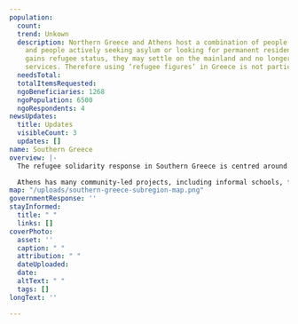 ```yaml
---
population:
  count: 
  trend: Unkown
  description: Northern Greece and Athens host a combination of people in transit
    and people actively seeking asylum or looking for permanent residence. Once someone
    gains refugee status, they may settle on the mainland and no longer access NGO
    services. Therefore using ‘refugee figures’ in Greece is not particularly insightful.
  needsTotal: 
  totalItemsRequested: 
  ngoBeneficiaries: 1268
  ngoPopulation: 6500
  ngoRespondents: 4
newsUpdates:
  title: Updates
  visibleCount: 3
  updates: []
name: Southern Greece
overview: |-
  The refugee solidarity response in Southern Greece is centred around Athens, which is most commonly where people are relocated from the Aegean Islands after their asylum applications have been processed. Some people seek permanent residence in Athens, while others only stay until arrangements are made for resettlement elsewhere in Europe.  It is common for refugees to live on the streets for periods of time, especially in the summer.

  Athens has many community-led projects, including informal schools, free shops, street food / services, social centres, and squats.  However, warehousing is very expensive in the city, so most larger hubs are located at the edges or in nearby towns.  Refugee camps are located in smaller towns surrounding the city.
map: "/uploads/southern-greece-subregion-map.png"
governmentResponse: ''
stayInformed:
  title: " "
  links: []
coverPhoto:
  asset: ''
  caption: " "
  attribution: " "
  dateUploaded: 
  date: 
  altText: " "
  tags: []
longText: ''

---
```

